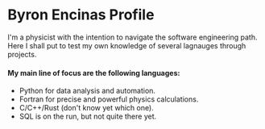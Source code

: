 Byron Encinas Profile
==========================================================================================
I'm a physicist with the intention to navigate the software engineering path.
Here I shall put to test my own knowledge of several lagnauges through projects.

#### My main line of focus are the following languages:

- Python for data analysis and automation.
- Fortran for precise and powerful physics calculations.
- C/C++/Rust (don't know yet which one).
- SQL is on the run, but not quite there yet.
